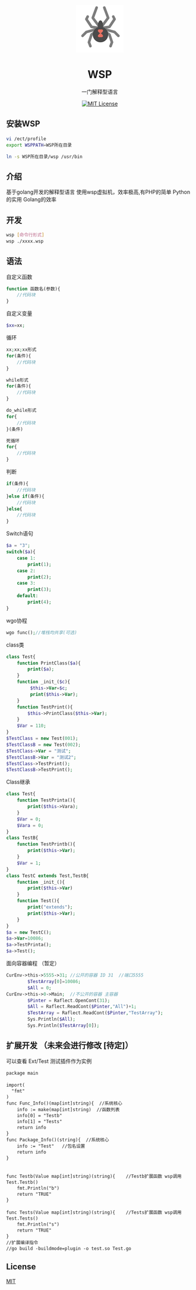 <p align="center"><img src="./logo.png"
         alt="Logo" width="128" height="128" style="max-width: 100%;"></p>
<h1 align="center">WSP</h1>
<p align="center">一门解释型语言</p>
<p align="center">
    <a href="https://github.com/Linkangyis/Wsp_language/blob/LICENSE">
        <img src="https://img.shields.io/github/license/Ice-Hazymoon/MikuTools.svg" alt="MIT License" />
    </a>
</p>

## 安装WSP

```bash
vi /ect/profile
export WSPPATH=WSP所在目录
```
```bash
ln -s WSP所在目录/wsp /usr/bin
```
## 介绍

基于golang开发的解释型语言 使用wsp虚拟机，效率极高,有PHP的简单 Python的实用 Golang的效率

## 开发

```bash
wsp [命令行形式]
wsp ./xxxx.wsp
```

## 语法
自定义函数
```php
function 函数名(参数){
    //代码块
}
```
自定义变量
```php
$xx=xx;
```
循环
```php
xx;xx;xx形式
for(条件){
    //代码块
}
```
```php
while形式
for(条件){
    //代码块
}
```
```php
do_while形式
for{
    //代码块
}(条件)
```
```php
死循环
for{
    //代码块
}
```
判断
```php
if(条件){
    //代码块
}else if(条件){
    //代码块
}else{
    //代码块
}
```
Switch语句
```php
$a = "3";
switch($a){
    case 1:
        print(1);
    case 2:
        print(2);
    case 3:
        print(3);
    default:
        print(4);
}
```
wgo协程
```php
wgo func();//堆栈均共享(可选)
```
class类
```php
class Test{
    function PrintClass($a){
        print($a);
    }
    function _init_($c){
         $this->Var=$c;
         print($this->Var);
    }
    function TestPrint(){
        $this->PrintClass($this->Var);
    }
    $Var = 110;
}
$TestClass = new Test(001);
$TestClassB = new Test(002);
$TestClass->Var = "测试";
$TestClassB->Var = "测试2";
$TestClass->TestPrint();
$TestClassB->TestPrint();
```
Class继承
```php
class Test{
    function TestPrinta(){
        print($this->Vara);
    }
    $Var = 0;
    $Vara = 0;
}
class TestB{
    function TestPrintb(){
        print($this->Var);
    }
    $Var = 1;
}
class TestC extends Test,TestB{
    function _init_(){
        print($this->Var)
    }
    function Test(){
        print("extends");
        print($this->Var);
    }
}
$a = new TestC();
$a->Var=10086;
$a->TestPrinta();
$a->Test();
```
面向容器编程 （暂定）
```php
CurEnv->this->5555->31; //公开的容器 ID 31  //端口5555
        $TestArray[0]=10086;
        $All = 0;
CurEnv->this->0->Main;  //不公开的容器 主容器  
        $Pinter = Raflect.OpenCont(31);
        $All = Raflect.ReadCont($Pinter,"All")+1;
        $TestArray = Raflect.ReadCont($Pinter,"TestArray");
        Sys.Println($All);
        Sys.Println($TestArray[0]);
```
## 扩展开发 （未来会进行修改 [待定]）
可以查看 Ext/Test 测试插件作为实例
```golang
package main

import(
  "fmt"
)
func Func_Info()(map[int]string){  //系统核心
    info := make(map[int]string)  //函数列表
    info[0] = "Testb"
    info[1] = "Tests"
    return info
}
func Package_Info()(string){  //系统核心
    info := "Test"   //包名设置
    return info
}


func Testb(Value map[int]string)(string){    //Testb扩展函数 wsp调用 Test.Testb()
    fmt.Println("b")
    return "TRUE"
}

func Tests(Value map[int]string)(string){    //Tests扩展函数 wsp调用 Test.Tests()
    fmt.Println("s")
    return "TRUE"
}
//扩展编译指令
//go build -buildmode=plugin -o test.so Test.go
```
## License

[MIT](https://github.com/Linkangyis/Wsp_language/blob/LICENSE)

